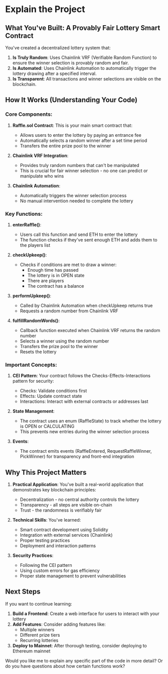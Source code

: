# Explain the Project 

## What You've Built: A Provably Fair Lottery Smart Contract

You've created a decentralized lottery system that:

1. **Is Truly Random**: Uses Chainlink VRF (Verifiable Random Function) to ensure the winner selection is provably random and fair.
2. **Is Automated**: Uses Chainlink Automation to automatically trigger the lottery drawing after a specified interval.
3. **Is Transparent**: All transactions and winner selections are visible on the blockchain.

## How It Works (Understanding Your Code)

### Core Components:

1. **Raffle.sol Contract**: This is your main smart contract that:
   - Allows users to enter the lottery by paying an entrance fee
   - Automatically selects a random winner after a set time period
   - Transfers the entire prize pool to the winner

2. **Chainlink VRF Integration**: 
   - Provides truly random numbers that can't be manipulated
   - This is crucial for fair winner selection - no one can predict or manipulate who wins

3. **Chainlink Automation**: 
   - Automatically triggers the winner selection process
   - No manual intervention needed to complete the lottery

### Key Functions:

1. **enterRaffle()**: 
   - Users call this function and send ETH to enter the lottery
   - The function checks if they've sent enough ETH and adds them to the players list

2. **checkUpkeep()**: 
   - Checks if conditions are met to draw a winner:
     - Enough time has passed
     - The lottery is in OPEN state
     - There are players
     - The contract has a balance

3. **performUpkeep()**: 
   - Called by Chainlink Automation when checkUpkeep returns true
   - Requests a random number from Chainlink VRF

4. **fulfillRandomWords()**: 
   - Callback function executed when Chainlink VRF returns the random number
   - Selects a winner using the random number
   - Transfers the prize pool to the winner
   - Resets the lottery

### Important Concepts:

1. **CEI Pattern**: Your contract follows the Checks-Effects-Interactions pattern for security:
   - Checks: Validate conditions first
   - Effects: Update contract state
   - Interactions: Interact with external contracts or addresses last

2. **State Management**: 
   - The contract uses an enum (RaffleState) to track whether the lottery is OPEN or CALCULATING
   - This prevents new entries during the winner selection process

3. **Events**: 
   - The contract emits events (RaffleEntered, RequestRaffleWinner, PickWinner) for transparency and front-end integration

## Why This Project Matters

1. **Practical Application**: You've built a real-world application that demonstrates key blockchain principles:
   - Decentralization - no central authority controls the lottery
   - Transparency - all steps are visible on-chain
   - Trust - the randomness is verifiably fair

2. **Technical Skills**: You've learned:
   - Smart contract development using Solidity
   - Integration with external services (Chainlink)
   - Proper testing practices
   - Deployment and interaction patterns

3. **Security Practices**: 
   - Following the CEI pattern
   - Using custom errors for gas efficiency
   - Proper state management to prevent vulnerabilities

## Next Steps

If you want to continue learning:

1. **Build a Frontend**: Create a web interface for users to interact with your lottery
2. **Add Features**: Consider adding features like:
   - Multiple winners
   - Different prize tiers
   - Recurring lotteries
3. **Deploy to Mainnet**: After thorough testing, consider deploying to Ethereum mainnet

Would you like me to explain any specific part of the code in more detail? Or do you have questions about how certain functions work?
